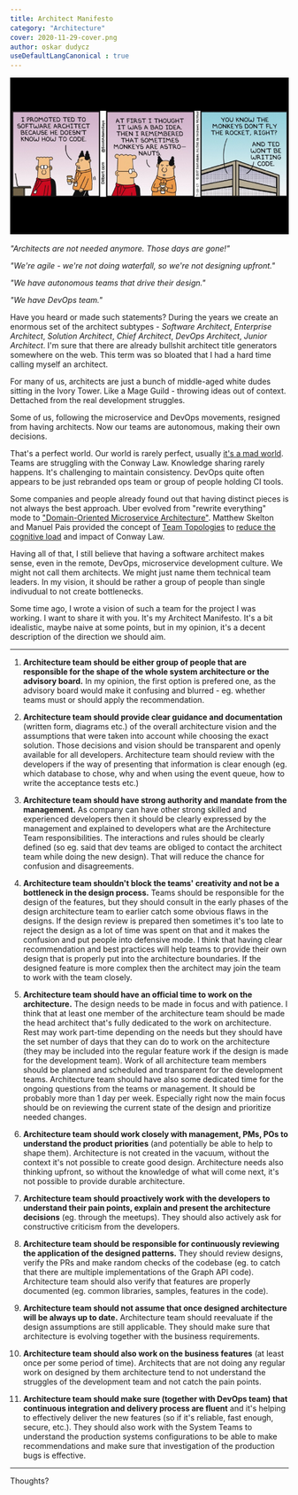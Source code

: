 ```yaml
---
title: Architect Manifesto
category: "Architecture"
cover: 2020-11-29-cover.png
author: oskar dudycz
useDefaultLangCanonical : true
---
```


![cover](2020-11-29-cover.png)

_"Architects are not needed anymore. Those days are gone!"_

_"We're agile - we're not doing waterfall, so we're not designing upfront."_

_"We have autonomous teams that drive their design."_

_"We have DevOps team."_

Have you heard or made such statements? During the years we create an enormous set of the architect subtypes - _Software Architect_, _Enterprise Architect_, _Solution Architect_, _Chief Architect_, _DevOps Architect_, _Junior Architect_. I'm sure that there are already bullshit architect title generators somewhere on the web. This term was so bloated that I had a hard time calling myself an architect.

For many of us, architects are just a bunch of middle-aged white dudes sitting in the Ivory Tower. Like a Mage Guild - throwing ideas out of context. Dettached from the real development struggles.

Some of us, following the microservice and DevOps movements, resigned from having architects. Now our teams are autonomous, making their own decisions.

That's a perfect world. Our world is rarely perfect, usually [it's a mad world](https://www.youtube.com/watch?v=4N3N1MlvVc4). Teams are struggling with the Conway Law. Knowledge sharing rarely happens. It's challenging to maintain consistency. DevOps quite often appears to be just rebranded ops team or group of people holding CI tools.

Some companies and people already found out that having distinct pieces is not always the best approach. Uber evolved from "rewrite everything" mode to ["Domain-Oriented Microservice Architecture"](https://eng.uber.com/microservice-architecture/). Matthew Skelton and Manuel Pais provided the concept of [Team Topologies](https://teamtopologies.com) to [reduce the cognitive load](https://www.youtube.com/watch?v=haejb5rzKsM) and impact of Conway Law.

Having all of that, I still believe that having a software architect makes sense, even in the remote, DevOps, microservice development culture. We might not call them architects. We might just name them technical team leaders. In my vision, it should be rather a group of people than single indivudual to not create bottlenecks.

Some time ago, I wrote a vision of such a team for the project I was working. I want to share it with you. It's my Architect Manifesto. It's a bit idealistic, maybe naive at some points, but in my opinion, it's a decent description of the direction we should aim.

---


1. **Architecture team should be either group of people that are responsible for the shape of the whole system architecture or the advisory board.** In my opinion, the first option is prefered one, as the advisory board would make it confusing and blurred - eg. whether teams must or should apply the recommendation.

2. **Architecture team should provide clear guidance and documentation** (written form, diagrams etc.) of the overall architecture vision and the assumptions that were taken into account while choosing the exact solution. Those decisions and vision should be transparent and openly available for all developers. Architecture team should review with the developers if the way of presenting that information is clear enough (eg. which database to chose, why and when using the event queue, how to write the acceptance tests etc.)

3. **Architecture team should have strong authority and mandate from the management.** As company can have other strong skilled and experienced developers then it should be clearly expressed by the management and explained to developers what are the Architecture Team responsibilities. The interactions and rules should be clearly defined (so eg. said that dev teams are obliged to contact the architect team while doing the new design). That will reduce the chance for confusion and disagreements.

4. **Architecture team shouldn't block the teams' creativity and not be a bottleneck in the design process.** Teams should be responsible for the design of the features, but they should consult in the early phases of the design architecture team to earlier catch some obvious flaws in the designs. If the design review is prepared then sometimes it's too late to reject the design as a lot of time was spent on that and it makes the confusion and put people into defensive mode. I think that having clear recommendation and best practices will help teams to provide their own design that is properly put into the architecture boundaries. If the designed feature is more complex then the architect may join the team to work with the team closely.

5. **Architecture team should have an official time to work on the architecture.** The design needs to be made in focus and with patience. I think that at least one member of the architecture team should be made the head architect that's fully dedicated to the work on architecture. Rest may work part-time depending on the needs but they should have the set number of days that they can do to work on the architecture (they may be included into the regular feature work if the design is made for the development team). Work of all architecture team members should be planned and scheduled and transparent for the development teams. Architecture team should have also some dedicated time for the ongoing questions from the teams or management. It should be probably more than 1 day per week. Especially right now the main focus should be on reviewing the current state of the design and prioritize needed changes.

6. **Architecture team should work closely with management, PMs, POs to understand the product priorities** (and potentially be able to help to shape them). Architecture is not created in the vacuum, without the context it's not possible to create good design. Architecture needs also thinking upfront, so without the knowledge of what will come next, it's not possible to provide durable architecture.

7. **Architecture team should proactively work with the developers to understand their pain points, explain and present the architecture decisions** (eg. through the meetups). They should also actively ask for constructive criticism from the developers.

8. **Architecture team should be responsible for continuously reviewing the application of the designed patterns.** They should review designs, verify the PRs and make random checks of the codebase (eg. to catch that there are multiple implementations of the Graph API code). Architecture team should also verify that features are properly documented (eg. common libraries, samples, features in the code).

9. **Architecture team should not assume that once designed architecture will be always up to date.** Architecture team should reevaluate if the design assumptions are still applicable. They should make sure that architecture is evolving together with the business requirements.

10. **Architecture team should also work on the business features** (at least once per some period of time). Architects that are not doing any regular work on designed by them architecture tend to not understand the struggles of the development team and not catch the pain points.

11. **Architecture team should make sure (together with DevOps team) that continuous integration and delivery process are fluent** and it's helping to effectively deliver the new features (so if it's reliable, fast enough, secure, etc.). They should also work with the System Teams to understand the production systems configurations to be able to make recommendations and make sure that investigation of the production bugs is effective.


---


Thoughts?